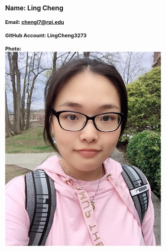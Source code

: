 ## Name: Ling Cheng
### Email: chengl7@rpi.edu
### GitHub Account: LingCheng3273
### Photo: ![photo](/images/photo.jpg)
